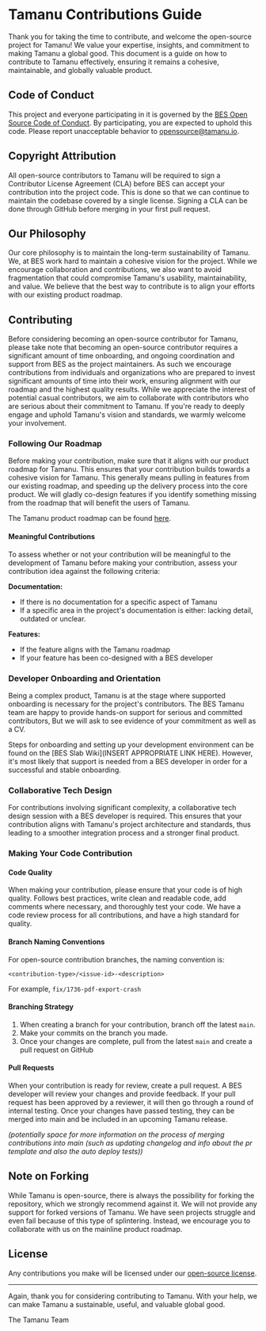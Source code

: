 # Tamanu Contributions Guide

Thank you for taking the time to contribute, and welcome the open-source project for Tamanu!
We value your expertise, insights, and commitment to making Tamanu a global good. This 
document is a guide on how to contribute to Tamanu effectively, ensuring it remains a 
cohesive, maintainable, and globally valuable product.

## Code of Conduct

This project and everyone participating in it is governed by the
[BES Open Source Code of Conduct](CODE_OF_CONDUCT.md).
By participating, you are expected to uphold this code. Please report unacceptable behavior
to [opensource@tamanu.io](opensource@tamanu.io).

## Copyright Attribution

All open-source contributors to Tamanu will be required to sign a Contributor License Agreement (CLA)
before BES can accept your contribution into the project code. This is done so that we can continue 
to maintain the codebase covered by a single license. Signing a CLA can be done through GitHub 
before merging in your first pull request.

## Our Philosophy

Our core philosophy is to maintain the long-term sustainability of Tamanu. We, at BES work hard 
to maintain a cohesive vision for the project. While we encourage collaboration and contributions, 
we also want to avoid fragmentation that could compromise Tamanu's usability, maintainability, 
and value. We believe that the best way to contribute is to align your efforts with our existing 
product roadmap.

## Contributing

Before considering becoming an open-source contributor for Tamanu, please take note that becoming 
an open-source contributor requires a significant amount of time onboarding, and ongoing 
coordination and support from BES as the project maintainers. As such we encourage contributions 
from individuals and organizations who are prepared to invest significant amounts of time into 
their work, ensuring alignment with our roadmap and the highest quality results. While we appreciate 
the interest of potential casual contributors, we aim to collaborate with contributors who are 
serious about their commitment to Tamanu. If you're ready to deeply engage and uphold Tamanu's 
vision and standards, we warmly welcome your involvement.

### Following Our Roadmap

Before making your contribution, make sure that it aligns with our product roadmap for Tamanu. 
This ensures that your contribution builds towards a cohesive vision for Tamanu. This generally 
means pulling in features from our existing roadmap, and speeding up the delivery process into the 
core product. We will gladly co-design features if you identify something missing from the roadmap 
that will benefit the users of Tamanu.

The Tamanu product roadmap can be found [here](https://beyond-essential.slab.com/posts/product-roadmap-a2pz7b82).

#### Meaningful Contributions

To assess whether or not your contribution will be meaningful to the development of Tamanu before 
making your contribution, assess your contribution idea against the following criteria:

**Documentation:** 
- If there is no documentation for a specific aspect of Tamanu
- If a specific area in the project's documentation is either: lacking detail, outdated or unclear.

**Features:**
- If the feature aligns with the Tamanu roadmap
- If your feature has been co-designed with a BES developer

### Developer Onboarding and Orientation

Being a complex product, Tamanu is at the stage where supported onboarding is necessary for the 
project's contributors. The BES Tamanu team are happy to provide hands-on support for serious and 
committed contributors, But we will ask to see evidence of your commitment as well as a CV.

Steps for onboarding and setting up your development environment can be found on the [BES Slab Wiki](INSERT APPROPRIATE LINK HERE).
However, it's most likely that support is needed from a BES developer in order for a successful and 
stable onboarding.

### Collaborative Tech Design

For contributions involving significant complexity, a collaborative tech design session with a 
BES developer is required. This ensures that your contribution aligns with Tamanu's project 
architecture and standards, thus leading to a smoother integration process and a stronger final 
product.

### Making Your Code Contribution

#### Code Quality

When making your contribution, please ensure that your code is of high quality. Follows best
practices, write clean and readable code, add comments where necessary, and thoroughly test your
code. We have a code review process for all contributions, and have a high standard for quality.

#### Branch Naming Conventions

For open-source contribution branches, the naming convention is:

    <contribution-type>/<issue-id>-<description>

For example, `fix/1736-pdf-export-crash`

#### Branching Strategy

1. When creating a branch for your contribution, branch off the latest `main`.
2. Make your commits on the branch you made.
3. Once your changes are complete, pull from the latest `main` and create a pull request on GitHub

#### Pull Requests

When your contribution is ready for review, create a pull request. A BES developer will review
your changes and provide feedback. If your pull request has been approved by a reviewer, it
will then go through a round of internal testing. Once your changes have passed testing, they
can be merged into main and be included in an upcoming Tamanu release.

_(potentially space for more information on the process of merging contributions into main (such 
as updating changelog and info about the pr template and also the auto deploy tests))_

## Note on Forking

While Tamanu is open-source, there is always the possibility for forking the repository, which 
we strongly recommend against it. We will not provide any support for forked versions of Tamanu. 
We have seen projects struggle and even fail because of this type of splintering. Instead, we 
encourage you to collaborate with us on the mainline product roadmap.

## License 

Any contributions you make will be licensed under our [open-source license](license).

---

Again, thank you for considering contributing to Tamanu. With your help, we can make Tamanu a
sustainable, useful, and valuable global good.

The Tamanu Team